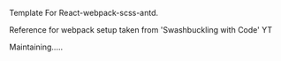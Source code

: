 Template For React-webpack-scss-antd.

Reference for webpack setup taken from 'Swashbuckling with Code' YT


Maintaining.....